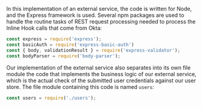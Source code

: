 In this implementation of an external service, the code is written for Node, and the Express framework is used. Several npm packages are used to handle the routine tasks of REST request processing needed to process the Inline Hook calls that come from Okta:

```javascript
const express = require('express');
const basicAuth = require('express-basic-auth')
const { body, validationResult } = require('express-validator');
const bodyParser = require('body-parser');
```

Our implementation of the external service also separates into its own file module the code that implements the business logic of our external service, which is the actual check of the submitted user credentials against our user store. The file module containing this code is named `users`:

```javascript
const users = require('./users');
```

